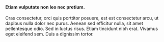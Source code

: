 #### Etiam vulputate non leo nec pretium.

Cras consectetur, orci quis porttitor posuere, est est consectetur arcu, ut dapibus nulla dolor nec purus. Aenean sed efficitur nulla, sit amet pellentesque odio. Sed in luctus risus. Etiam tincidunt nibh erat. Vivamus eget eleifend sem. Duis a dignissim tortor. 